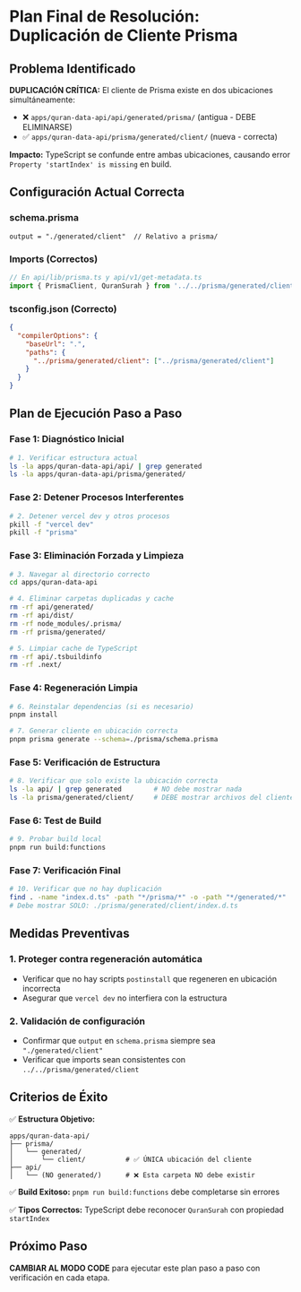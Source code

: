 # Plan Final de Resolución: Duplicación de Cliente Prisma

## Problema Identificado

**DUPLICACIÓN CRÍTICA:** El cliente de Prisma existe en dos ubicaciones simultáneamente:
- ❌ `apps/quran-data-api/api/generated/prisma/` (antigua - DEBE ELIMINARSE)
- ✅ `apps/quran-data-api/prisma/generated/client/` (nueva - correcta)

**Impacto:** TypeScript se confunde entre ambas ubicaciones, causando error `Property 'startIndex' is missing` en build.

## Configuración Actual Correcta

### schema.prisma
```prisma
output = "./generated/client"  // Relativo a prisma/
```

### Imports (Correctos)
```typescript
// En api/lib/prisma.ts y api/v1/get-metadata.ts
import { PrismaClient, QuranSurah } from '../../prisma/generated/client'
```

### tsconfig.json (Correcto)
```json
{
  "compilerOptions": {
    "baseUrl": ".",
    "paths": {
      "../prisma/generated/client": ["../prisma/generated/client"]
    }
  }
}
```

## Plan de Ejecución Paso a Paso

### Fase 1: Diagnóstico Inicial
```bash
# 1. Verificar estructura actual
ls -la apps/quran-data-api/api/ | grep generated
ls -la apps/quran-data-api/prisma/generated/
```

### Fase 2: Detener Procesos Interferentes
```bash
# 2. Detener vercel dev y otros procesos
pkill -f "vercel dev"
pkill -f "prisma"
```

### Fase 3: Eliminación Forzada y Limpieza
```bash
# 3. Navegar al directorio correcto
cd apps/quran-data-api

# 4. Eliminar carpetas duplicadas y cache
rm -rf api/generated/
rm -rf api/dist/
rm -rf node_modules/.prisma/
rm -rf prisma/generated/

# 5. Limpiar cache de TypeScript
rm -rf api/.tsbuildinfo
rm -rf .next/
```

### Fase 4: Regeneración Limpia
```bash
# 6. Reinstalar dependencias (si es necesario)
pnpm install

# 7. Generar cliente en ubicación correcta
pnpm prisma generate --schema=./prisma/schema.prisma
```

### Fase 5: Verificación de Estructura
```bash
# 8. Verificar que solo existe la ubicación correcta
ls -la api/ | grep generated        # NO debe mostrar nada
ls -la prisma/generated/client/     # DEBE mostrar archivos del cliente
```

### Fase 6: Test de Build
```bash
# 9. Probar build local
pnpm run build:functions
```

### Fase 7: Verificación Final
```bash
# 10. Verificar que no hay duplicación
find . -name "index.d.ts" -path "*/prisma/*" -o -path "*/generated/*"
# Debe mostrar SOLO: ./prisma/generated/client/index.d.ts
```

## Medidas Preventivas

### 1. Proteger contra regeneración automática
- Verificar que no hay scripts `postinstall` que regeneren en ubicación incorrecta
- Asegurar que `vercel dev` no interfiera con la estructura

### 2. Validación de configuración
- Confirmar que `output` en `schema.prisma` siempre sea `"./generated/client"`
- Verificar que imports sean consistentes con `../../prisma/generated/client`

## Criterios de Éxito

✅ **Estructura Objetivo:**
```
apps/quran-data-api/
├── prisma/
│   └── generated/
│       └── client/          # ✅ ÚNICA ubicación del cliente
├── api/
│   └── (NO generated/)      # ❌ Esta carpeta NO debe existir
```

✅ **Build Exitoso:** `pnpm run build:functions` debe completarse sin errores

✅ **Tipos Correctos:** TypeScript debe reconocer `QuranSurah` con propiedad `startIndex`

## Próximo Paso

**CAMBIAR AL MODO CODE** para ejecutar este plan paso a paso con verificación en cada etapa.